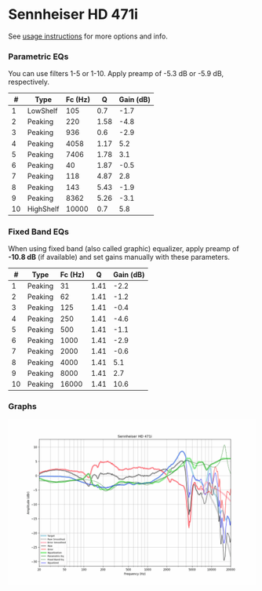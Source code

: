 # Sennheiser HD 471i
See [usage instructions](https://github.com/jaakkopasanen/AutoEq#usage) for more options and info.

### Parametric EQs
You can use filters 1-5 or 1-10. Apply preamp of -5.3 dB or -5.9 dB, respectively.

|   # | Type      |   Fc (Hz) |    Q |   Gain (dB) |
|-----|-----------|-----------|------|-------------|
|   1 | LowShelf  |       105 | 0.7  |        -1.7 |
|   2 | Peaking   |       220 | 1.58 |        -4.8 |
|   3 | Peaking   |       936 | 0.6  |        -2.9 |
|   4 | Peaking   |      4058 | 1.17 |         5.2 |
|   5 | Peaking   |      7406 | 1.78 |         3.1 |
|   6 | Peaking   |        40 | 1.87 |        -0.5 |
|   7 | Peaking   |       118 | 4.87 |         2.8 |
|   8 | Peaking   |       143 | 5.43 |        -1.9 |
|   9 | Peaking   |      8362 | 5.26 |        -3.1 |
|  10 | HighShelf |     10000 | 0.7  |         5.8 |

### Fixed Band EQs
When using fixed band (also called graphic) equalizer, apply preamp of **-10.8 dB** (if available) and set gains manually with these parameters.

|   # | Type    |   Fc (Hz) |    Q |   Gain (dB) |
|-----|---------|-----------|------|-------------|
|   1 | Peaking |        31 | 1.41 |        -2.2 |
|   2 | Peaking |        62 | 1.41 |        -1.2 |
|   3 | Peaking |       125 | 1.41 |        -0.4 |
|   4 | Peaking |       250 | 1.41 |        -4.6 |
|   5 | Peaking |       500 | 1.41 |        -1.1 |
|   6 | Peaking |      1000 | 1.41 |        -2.9 |
|   7 | Peaking |      2000 | 1.41 |        -0.6 |
|   8 | Peaking |      4000 | 1.41 |         5.1 |
|   9 | Peaking |      8000 | 1.41 |         2.7 |
|  10 | Peaking |     16000 | 1.41 |        10.6 |

### Graphs
![](./Sennheiser%20HD%20471i.png)
